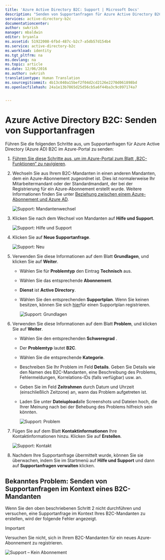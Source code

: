 ```yaml
---
title: 'Azure Active Directory B2C: Support | Microsoft Docs'
description: "Senden von Supportanfragen für Azure Active Directory B2C"
services: active-directory-b2c
documentationcenter: 
author: swkrish
manager: mbaldwin
editor: bryanla
ms.assetid: 51922008-6fbd-487c-b2c7-a5db57d154b4
ms.service: active-directory-b2c
ms.workload: identity
ms.tgt_pltfrm: na
ms.devlang: na
ms.topic: article
ms.date: 12/06/2016
ms.author: swkrish
translationtype: Human Translation
ms.sourcegitcommit: 4b13c040a15bef2f04d2cd2126e2270d061898bd
ms.openlocfilehash: 24a1e13b7865d25d56cb5a6f44ba3c9c097174a7


---
```

# <a name="azure-active-directory-b2c-file-support-requests"></a>Azure Active Directory B2C: Senden von Supportanfragen
Führen Sie die folgenden Schritte aus, um Supportanfragen für Azure Active Directory (Azure AD) B2C im Azure-Portal zu senden:

1. [Führen Sie diese Schritte aus, um im Azure-Portal zum Blatt „B2C-Funktionen“ zu navigieren](active-directory-b2c-app-registration.md#navigate-to-the-b2c-features-blade).
2. Wechseln Sie aus Ihrem B2C-Mandanten in einen anderen Mandanten, dem ein Azure-Abonnement zugeordnet ist. Dies ist normalerweise Ihr Mitarbeitermandant oder der Standardmandant, der bei der Registrierung für ein Azure-Abonnement erstellt wurde. Weitere Informationen finden Sie unter [Beziehung zwischen einem Azure-Abonnement und Azure AD](../active-directory/active-directory-how-subscriptions-associated-directory.md#how-an-azure-subscription-is-related-to-azure-ad).
   
    ![Support: Mandantenwechsel](./media/active-directory-b2c-support/support-switch-dir.png)
3. Klicken Sie nach dem Wechsel von Mandanten auf **Hilfe und Support**.
   
    ![Support: Hilfe und Support](./media/active-directory-b2c-support/support-support.png)
4. Klicken Sie auf **Neue Supportanfrage**.
   
    ![Support: Neu](./media/active-directory-b2c-support/support-new.png)
5. Verwenden Sie diese Informationen auf dem Blatt **Grundlagen**, und klicken Sie auf **Weiter**.
   
   * Wählen Sie für **Problemtyp** den Eintrag **Technisch** aus.
   * Wählen Sie das entsprechende **Abonnement**.
   * **Dienst** ist **Active Directory**.
   * Wählen Sie den entsprechenden **Supportplan**. Wenn Sie keinen besitzen, können Sie sich [hier](https://azure.microsoft.com/en-us/support/plans/)für einen Supportplan registrieren.
     
     ![Support: Grundlagen](./media/active-directory-b2c-support/support-basics.png)
6. Verwenden Sie diese Informationen auf dem Blatt **Problem**, und klicken Sie auf **Weiter**.
   
   * Wählen Sie den entsprechenden **Schweregrad** .
   * Der **Problemtyp** lautet **B2C**.
   * Wählen Sie die entsprechende **Kategorie**.
   * Beschreiben Sie Ihr Problem im Feld **Details**. Geben Sie Details wie den Namen des B2C-Mandanten, eine Beschreibung des Problems, Fehlermeldungen, Korrelations-IDs (falls verfügbar) usw. an.
   * Geben Sie im Feld **Zeitrahmen** durch Datum und Uhrzeit (einschließlich Zeitzone) an, wann das Problem aufgetreten ist.
   * Laden Sie unter **Dateiupload**alle Screenshots und Dateien hoch, die Ihrer Meinung nach bei der Behebung des Problems hilfreich sein könnten.
     
     ![Support: Problem](./media/active-directory-b2c-support/support-problem.png)
7. Fügen Sie auf dem Blatt **Kontaktinformationen** Ihre Kontaktinformationen hinzu. Klicken Sie auf **Erstellen**.
   
    ![Support: Kontakt](./media/active-directory-b2c-support/support-contact.png)
8. Nachdem Ihre Supportanfrage übermittelt wurde, können Sie sie überwachen, indem Sie im Startmenü auf **Hilfe und Support** und dann auf **Supportanfragen verwalten** klicken.

## <a name="known-issue-filing-a-support-request-in-the-context-of-a-b2c-tenant"></a>Bekanntes Problem: Senden von Supportanfragen im Kontext eines B2C-Mandanten
Wenn Sie den oben beschriebenen Schritt 2 nicht durchführen und versuchen, eine Supportanfrage im Kontext Ihres B2C-Mandanten zu erstellen, wird der folgende Fehler angezeigt.

> [!IMPORTANT]
> Versuchen Sie nicht, sich in Ihrem B2C-Mandanten für ein neues Azure-Abonnement zu registrieren.  
> 
> 

![Support – Kein Abonnement](./media/active-directory-b2c-support/support-no-sub.png)




<!--HONumber=Dec16_HO4-->


